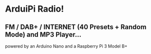 # ArduiPi Radio!
## FM / DAB+ / INTERNET (40 Presets + Random Mode) and MP3 Player...
powered by an Arduino Nano and a Raspberry Pi 3 Model B+
